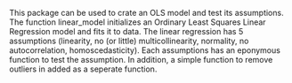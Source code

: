 This package can be used to crate an OLS model and test its assumptions.
The function linear_model initializes an Ordinary Least Squares Linear Regression model and fits it to data.
The linear regression has 5 assumptions (linearity, no (or little) multicollinearity, normality, no autocorrelation,
homoscedasticity). Each assumptions has an eponymous function to test the assumption. In addition, a simple function to
remove outliers in added as a seperate function. 

